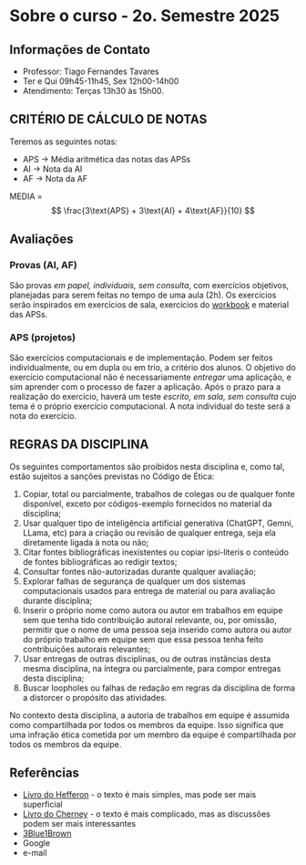 # Sobre o curso - 2o. Semestre 2025

## Informações de Contato

* Professor: Tiago Fernandes Tavares
* Ter e Qui 09h45-11h45, Sex 12h00-14h00
* Atendimento: Terças 13h30 às 15h00.

## CRITÉRIO DE CÁLCULO DE NOTAS ##

Teremos as seguintes notas:

* APS $\rightarrow$ Média aritmética das notas das APSs
* AI $\rightarrow$ Nota da AI
* AF $\rightarrow$ Nota da AF

MEDIA = 
$$
\frac{3\text{APS} + 3\text{AI} + 4\text{AF}}{10}
$$


## Avaliações

### Provas (AI, AF)

São provas *em papel, individuais, sem consulta*, com exercícios objetivos, planejadas para serem feitas no tempo de uma aula (2h). Os exercícios serão inspirados em exercícios de sala, exercícios do [workbook](https://www.overleaf.com/read/qrxwjzfjpqrp#af6903) e material das APSs.

### APS (projetos)

São exercícios computacionais e de implementação. Podem ser feitos individualmente, ou em dupla ou em trio, a critério dos alunos. O objetivo do exercício computacional não é necessariamente *entregar* uma aplicação, e sim aprender com o processo de fazer a aplicação. Após o prazo para a realização do exercício, haverá um teste *escrito, em sala, sem consulta* cujo tema é o próprio exercício computacional. A nota individual do teste será a nota do exercício.

## REGRAS DA DISCIPLINA

Os seguintes comportamentos são proibidos nesta disciplina e, como tal, estão sujeitos a sanções previstas no Código de Ética:

1. Copiar, total ou parcialmente, trabalhos de colegas ou de qualquer fonte disponível, exceto por códigos-exemplo fornecidos no material da disciplina;
2. Usar qualquer tipo de inteligência artificial generativa (ChatGPT, Gemni, LLama, etc) para a criação ou revisão de qualquer entrega, seja ela diretamente ligada à nota ou não;
3. Citar fontes bibliográficas inexistentes ou copiar ipsi-literis o conteúdo de fontes bibliográficas ao redigir textos;
4. Consultar fontes não-autorizadas durante qualquer avaliação;
5. Explorar falhas de segurança de qualquer um dos sistemas computacionais usados para entrega de material ou para avaliação durante  disciplina;
6. Inserir o próprio nome como autora ou autor em trabalhos em equipe sem que tenha tido contribuição autoral relevante, ou, por omissão, permitir que o nome de uma pessoa seja inserido como autora ou autor do próprio trabalho em equipe sem que essa pessoa tenha feito contribuições autorais relevantes;
7. Usar entregas de outras disciplinas, ou de outras instâncias desta mesma disciplina, na íntegra ou parcialmente, para compor entregas desta disciplina;
8. Buscar loopholes ou falhas de redação em regras da disciplina de forma a distorcer o propósito das atividades.

No contexto desta disciplina, a autoria de trabalhos em equipe é assumida como compartilhada por todos os membros da equipe. Isso significa que uma infração ética cometida por um membro da equipe é compartilhada por todos os membros da equipe.

## Referências

* [Livro do Hefferon](https://hefferon.net/linearalgebra/) - o texto é mais simples, mas pode ser mais superficial
* [Livro do Cherney](https://www.math.ucdavis.edu/~linear/) - o texto é mais complicado, mas as discussões podem ser mais interessantes
* [3Blue1Brown](https://www.3blue1brown.com/topics/linear-algebra)
* Google
* e-mail

